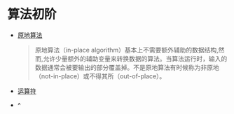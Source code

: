 # 算法初阶

- [原地算法](https://zh.wikipedia.org/wiki/%E5%8E%9F%E5%9C%B0%E7%AE%97%E6%B3%95)

  > 原地算法（in-place algorithm）基本上不需要额外辅助的数据结构,然而,允许少量额外的辅助变量来转换数据的算法。当算法运行时，输入的数据通常会被要输出的部分覆盖掉。不是原地算法有时候称为非原地（not-in-place）或不得其所（out-of-place）。

- [运算符](https://developer.mozilla.org/zh-CN/docs/Web/JavaScript/Guide/Expressions_and_Operators)

- ^
